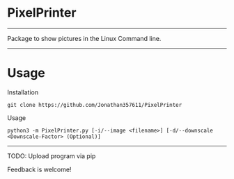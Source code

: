 # PixelPrinter

---

Package to show pictures in the Linux Command line.

---

# Usage

Installation
````shell
git clone https://github.com/Jonathan357611/PixelPrinter
````

Usage
````shell
python3 -m PixelPrinter.py [-i/--image <filename>] [-d/--downscale <Downscale-Factor> (Optional)]
````

---

TODO: Upload program via pip

Feedback is welcome!